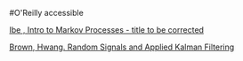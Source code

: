 
#O'Reilly accessible

[Ibe , Intro to Markov Processes - title to be corrected](https://learning.oreilly.com/library/view/markov-processes-for/9780124077959/xhtml/CHP003.html)

[Brown, Hwang. Random Signals and Applied Kalman Filtering](https://learning.oreilly.com/library/view/introduction-to-random/9780470609699/14_ch007.html)
